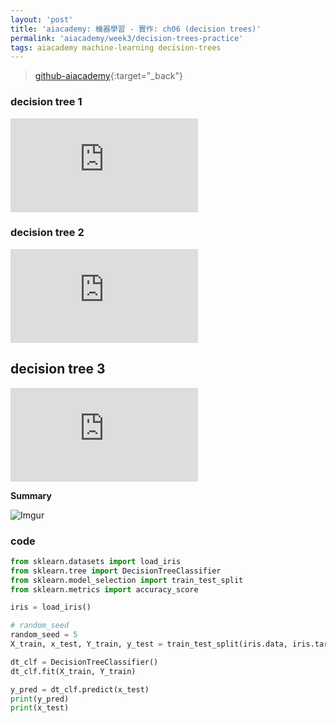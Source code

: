 ```yaml
---
layout: 'post'
title: 'aiacademy: 機器學習 - 實作: ch06 (decision trees)'
permalink: 'aiacademy/week3/decision-trees-practice'
tags: aiacademy machine-learning decision-trees
---
```


> [github-aiacademy](https://github.com/yuting3656/aiacademy/tree/master/week2/machine-learning/Chapter6){:target="_back"}

### decision tree 1

<iframe src="https://www.youtube.com/embed/dd6_Uuk_EMA" frameborder="0" allow="accelerometer; autoplay; encrypted-media; gyroscope; picture-in-picture" allowfullscreen></iframe>


### decision tree 2

<iframe src="https://www.youtube.com/embed/S1SVttFK2sc" frameborder="0" allow="accelerometer; autoplay; encrypted-media; gyroscope; picture-in-picture" allowfullscreen></iframe>


## decision tree 3

<iframe src="https://www.youtube.com/embed/zGfP_WvsTHQ" frameborder="0" allow="accelerometer; autoplay; encrypted-media; gyroscope; picture-in-picture" allowfullscreen></iframe>

__Summary__

![Imgur](https://i.imgur.com/ng3caxq.gif)


### code

~~~python
from sklearn.datasets import load_iris
from sklearn.tree import DecisionTreeClassifier
from sklearn.model_selection import train_test_split
from sklearn.metrics import accuracy_score

iris = load_iris()

# random_seed
random_seed = 5
X_train, x_test, Y_train, y_test = train_test_split(iris.data, iris.target, random_state=random_seed)

dt_clf = DecisionTreeClassifier()
dt_clf.fit(X_train, Y_train)

y_pred = dt_clf.predict(x_test)
print(y_pred)
print(x_test)

~~~